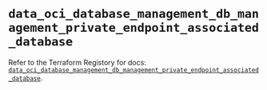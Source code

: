 # `data_oci_database_management_db_management_private_endpoint_associated_database`

Refer to the Terraform Registory for docs: [`data_oci_database_management_db_management_private_endpoint_associated_database`](https://registry.terraform.io/providers/oracle/oci/6.18.0/docs/data-sources/database_management_db_management_private_endpoint_associated_database).
